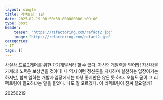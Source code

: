```yaml
---
layout: single
title: 리팩토링: 1판
date: 2025-02-19 08:50:30.000000000 +09:00
type: post
header:
    teaser: "https://refactoring.com/refact2.jpg"
    image: "https://refactoring.com/refact2.jpg"
categories:
- IT
tags: []
---
```


사실상 프로그래머를 위한 자기개발서라 할 수 있다. 자신의 개발력을 믿어라! 자신감을 가져라! 노력은 보상받을 것이다! 나 역시 이런 정신론을 지지하며 실천하는 입장이기는 하지만, 함께 일하는 개발자 입장에서는 마냥 좋지만은 않은 듯 하다. 오늘도 굳이 그 리팩토링이 필요하냐는 말을 들었다. 나도 잘 모르겠다. 이 리팩토링이 진짜 필요할까?

20250219

